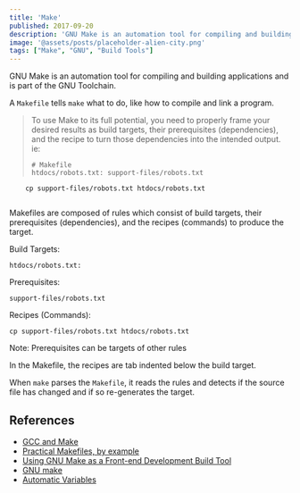 ```yaml
---
title: 'Make'
published: 2017-09-20
description: 'GNU Make is an automation tool for compiling and building applications and is part of the GNU Toolchain.'
image: '@assets/posts/placeholder-alien-city.png'
tags: ["Make", "GNU", "Build Tools"]
---
```


GNU Make is an automation tool for compiling and building applications and is part of the GNU Toolchain.

A `Makefile` tells `make` what to do, like how to compile and link a program.

> To use Make to its full potential, you need to properly frame your desired results as build targets, their prerequisites (dependencies), and the recipe to turn those dependencies into the intended output. ie:
>
> ```make
> # Makefile
> htdocs/robots.txt: support-files/robots.txt
        cp support-files/robots.txt htdocs/robots.txt
> ```

Makefiles are composed of rules which consist of build targets, their prerequisites (dependencies), and the recipes (commands) to produce the target.

Build Targets:

```
htdocs/robots.txt: 
```

Prerequisites:

```
support-files/robots.txt
```

Recipes (Commands):

```
cp support-files/robots.txt htdocs/robots.txt
```

Note: Prerequisites can be targets of other rules

In the Makefile, the recipes are tab indented below the build target.

When `make` parses the `Makefile`, it reads the rules and detects if the source file has changed and if so re-generates the target.

## References

- [GCC and Make](https://www3.ntu.edu.sg/home/ehchua/programming/cpp/gcc_make.html)
- [Practical Makefiles, by example](http://nuclear.mutantstargoat.com/articles/make/)
- [Using GNU Make as a Front-end Development Build Tool](https://www.sitepoint.com/using-gnu-make-front-end-development-build-tool/)
- [GNU make](https://www.gnu.org/software/make/manual/make.html#Automatic-Variables)
- [Automatic Variables](https://www.gnu.org/software/make/manual/make.html#Automatic-Variables)
